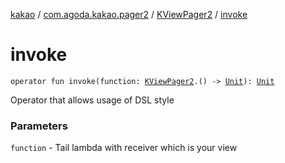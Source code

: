 [kakao](../../index.md) / [com.agoda.kakao.pager2](../index.md) / [KViewPager2](index.md) / [invoke](./invoke.md)

# invoke

`operator fun invoke(function: `[`KViewPager2`](index.md)`.() -> `[`Unit`](https://kotlinlang.org/api/latest/jvm/stdlib/kotlin/-unit/index.html)`): `[`Unit`](https://kotlinlang.org/api/latest/jvm/stdlib/kotlin/-unit/index.html)

Operator that allows usage of DSL style

### Parameters

`function` - Tail lambda with receiver which is your view